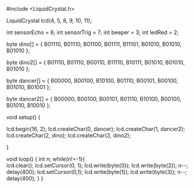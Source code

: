 #include <LiquidCrystal.h>

LiquidCrystal lcd(4, 5, 8, 9, 10, 11);

int sensorEcho = 6;
int sensorTrig = 7;
int beeper = 3;
int ledRed = 2;

byte dino[] = {
  B01110,
  B01110,
  B01100,
  B01111,
  B11101,
  B01010,
  B01010,
  B01010
};

byte dino2[] = {
  B01110,
  B01110,
  B00110,
  B11110,
  B10111,
  B01010,
  B01010,
  B01010
};

byte dancer[] = {
  B00000,
  B00100,
  B10100,
  B01110,
  B00101,
  B00100,
  B01010,
  B01001
};

byte dancer2[] = {
  B00000,
  B00100,
  B00101,
  B01110,
  B10100,
  B00100,
  B01010,
  B10010
};

void setup() {

  lcd.begin(16, 2);
  lcd.createChar(0, dancer);
  lcd.createChar(1, dancer2);
  lcd.createChar(2, dino);
  lcd.createChar(3, dino2);
  

}

void loop() {
  int n;
  while(n!=-1){  
  lcd.clear();
  lcd.setCursor(0, 1);
  lcd.write(byte(0));
  lcd.write(byte(2));
  n--; 
  delay(400);
  lcd.setCursor(0,1);
  lcd.write(byte(1));
  lcd.write(byte(3));
  n--;
  delay(400);
  }
  }
